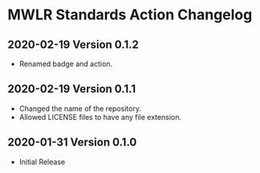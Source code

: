 # MWLR Standards Action Changelog

## 2020-02-19 Version 0.1.2

- Renamed badge and action.

## 2020-02-19 Version 0.1.1

- Changed the name of the repository.
- Allowed LICENSE files to have any file extension.

## 2020-01-31 Version 0.1.0

- Initial Release
